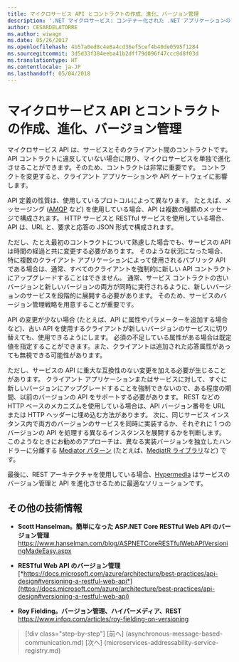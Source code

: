 ```yaml
---
title: マイクロサービス API とコントラクトの作成、進化、バージョン管理
description: '.NET マイクロサービス: コンテナー化された .NET アプリケーションのアーキテクチャ | マイクロサービス API とコントラクトの作成、進化、バージョン管理'
author: CESARDELATORRE
ms.author: wiwagn
ms.date: 05/26/2017
ms.openlocfilehash: 4b57a0ed8c4e8a4cd36ef5cef4b40de0595f1284
ms.sourcegitcommit: 3d5d33f384eeba41b2dff79d096f47ccc8d8f03d
ms.translationtype: HT
ms.contentlocale: ja-JP
ms.lasthandoff: 05/04/2018
---
```

# <a name="creating-evolving-and-versioning-microservice-apis-and-contracts"></a>マイクロサービス API とコントラクトの作成、進化、バージョン管理

マイクロサービス API は、サービスとそのクライアント間のコントラクトです。 API コントラクトに違反していない場合に限り、マイクロサービスを単独で進化させることができます。そのため、コントラクトは非常に重要です。 コントラクトを変更すると、クライアント アプリケーションや API ゲートウェイに影響します。

API 定義の性質は、使用しているプロトコルによって異なります。 たとえば、メッセージング ([AMQP](https://www.amqp.org/) など) を使用している場合、API は複数の種類のメッセージで構成されます。 HTTP サービスと RESTful サービスを使用している場合、API は、URL と、要求と応答の JSON 形式で構成されます。

ただし、たとえ最初のコントラクトについて熟慮した場合でも、サービスの API は時間の経過と共に変更する必要があります。 そのような状況になった場合、特に複数のクライアント アプリケーションによって使用されるパブリック API である場合は、通常、すべてのクライアントを強制的に新しい API コントラクトにアップグレードすることはできません。 通常、サービス コントラクトの古いバージョンと新しいバージョンの両方が同時に実行されるように、新しいバージョンのサービスを段階的に展開する必要があります。 そのため、サービスのバージョン管理戦略を用意することが重要です。

API の変更が少ない場合 (たとえば、API に属性やパラメーターを追加する場合など)、古い API を使用するクライアントが新しいバージョンのサービスに切り替えても、使用できるようにします。 必須の不足している属性がある場合は既定値を指定することができます。また、クライアントは追加された応答属性があっても無視できる可能性があります。

ただし、サービスの API に重大な互換性のない変更を加える必要が生じることがあります。 クライアント アプリケーションまたはサービスに対して、すぐに新しいバージョンにアップグレードすることを強制できないので、ある程度の期間、以前のバージョンの API をサポートする必要があります。 REST などの HTTP ベースのメカニズムを使用している場合は、API バージョン番号を URL または HTTP ヘッダーに埋め込む方法があります。 次に、同じサービス インスタンス内で両方のバージョンのサービスを同時に実装するか、それぞれに 1 つのバージョンの API を処理する異なるインスタンスを展開するかを判断します。 このようなときにお勧めのアプローチは、異なる実装バージョンを独立したハンドラーに分離する [Mediator パターン](https://en.wikipedia.org/wiki/Mediator_pattern) (たとえば、[MediatR ライブラリ](https://github.com/jbogard/MediatR)など) です。

最後に、REST アーキテクチャを使用している場合、[Hypermedia](https://www.infoq.com/articles/mark-baker-hypermedia) はサービスのバージョン管理と API を進化させるために最適なソリューションです。

## <a name="additional-resources"></a>その他の技術情報

-   **Scott Hanselman。簡単になった ASP.NET Core RESTful Web API のバージョン管理**
    <https://www.hanselman.com/blog/ASPNETCoreRESTfulWebAPIVersioningMadeEasy.aspx>

-   **RESTful Web API のバージョン管理**
    [*https://docs.microsoft.com/azure/architecture/best-practices/api-design#versioning-a-restful-web-api*](https://docs.microsoft.com/azure/architecture/best-practices/api-design#versioning-a-restful-web-api)

-   **Roy Fielding。バージョン管理、ハイパーメディア、REST**
    <https://www.infoq.com/articles/roy-fielding-on-versioning>


>[!div class="step-by-step"]
[前へ] (asynchronous-message-based-communication.md) [次へ] (microservices-addressability-service-registry.md)
